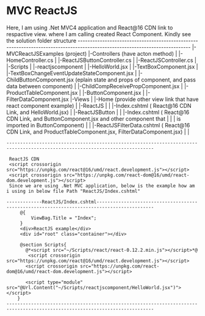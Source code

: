 # MVC ReactJS
Here, I am using .Net MVC4 application and  React@16 CDN link to respactive view. where I am calling created React Component.
Kindly see the solution folder structure
	----------------------------------------------------------------------------------------------------------------------------
	|-MVCReactJSExamples (project)
		|-Controllers  (have acton method)
		|    |-HomeController.cs
		|    |-ReactJSButtonController.cs
		|    |-ReactJSController.cs
		|
		|-Scripts
		|    |-reactjscomponent
		|         |-HelloWorld.jsx
		|         |-TextBoxComponent.jsx
		|         |-TextBoxChangeEventUpdateStateComponent.jsx
		|         |-ChildButtonComponent.jsx (eplain state and props of component, and pass data between component)
		|         |-ChildCompReceivePropComponent.jsx
		|         |-ProductTableComponent.jsx
		|         |-ButtonComponent.jsx
		|         |-FilterDataComponent.jsx
		|-Views
		|   |-Home (provide other view link that have react component example)
		|   |-ReactJS
		|   |     |-Index.cshtml  ( React@16 CDN Link, and  HelloWorld.jsx)
		|   |-ReactJSButton
		|   |     |-Index.cshtml ( React@16 CDN Link, and  ButtonComponent.jsx and other component that 
		|   |     |				is imported in ButtonComponent)
		|   |     |-ReactJSFilterData.cshtml ( React@16 CDN Link, and ProductTableComponent.jsx, FilterDataComponent.jsx)
		|   |

	----------------------------------------------------------------------------------------------------------------------------

     ReactJS CDN
     <script crossorigin src="https://unpkg.com/react@16/umd/react.development.js"></script>
     <script crossorigin src="https://unpkg.com/react-dom@16/umd/react-dom.development.js"></script>
     Since we are using .Net MVC application, below is the example how am i using in below file Path "ReactJS/Index.cshtml"
	
	-------------ReactJS/Index.cshtml-------------------------------------------------------------------------------------------
 	     @{
 	         ViewBag.Title = "Index";
 	     }
 	     <div>ReactJS example</div>
 	     <div id="root" class="container"></div>

 	     @section Scripts{
   	       @*<script src="~/Scripts/react/react-0.12.2.min.js"></script>*@
  	        <script crossorigin src="https://unpkg.com/react@16/umd/react.development.js"></script>
   	       <script crossorigin src="https://unpkg.com/react-dom@16/umd/react-dom.development.js"></script>
 		
   	       <script type="module" src="@Url.Content("~/Scripts/reactjscomponent/HelloWorld.jsx")"></script> 
  	    }    
	----------------------------------------------------------------------------------------------------------------------------

